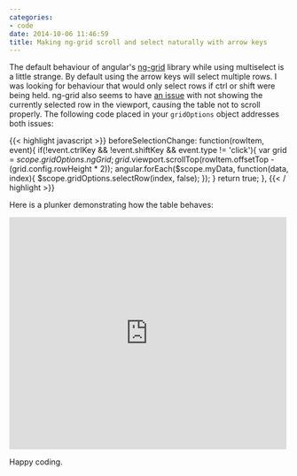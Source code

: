 ```yaml
---
categories:
- code
date: 2014-10-06 11:46:59
title: Making ng-grid scroll and select naturally with arrow keys
---
```


The default behaviour of angular's [ng-grid](http://angular-ui.github.io/ng-grid/) library while using multiselect is a little strange.
By default using the arrow keys will select multiple rows. I was looking for behaviour that would only select rows if ctrl or shift were being held.
ng-grid also seems to have [an issue](https://github.com/angular-ui/ng-grid/issues/1275) with not showing the currently selected row in the viewport, causing the table not to scroll properly. The following code placed in your `gridOptions` object addresses both issues:

<!--more-->

{{< highlight javascript >}}
beforeSelectionChange: function(rowItem, event){
    if(!event.ctrlKey && !event.shiftKey && event.type != 'click'){
      var grid = $scope.gridOptions.ngGrid;
      grid.$viewport.scrollTop(rowItem.offsetTop - (grid.config.rowHeight * 2));
      angular.forEach($scope.myData, function(data, index){
        $scope.gridOptions.selectRow(index, false);
      });
    }
    return true;
},
{{< / highlight >}}

Here is a plunker demonstrating how the table behaves:

<iframe width="500" height="420" frameborder="0" src="http://embed.plnkr.co/xsY6W9u7meZsTJn4p1to/preview"></iframe>

Happy coding.